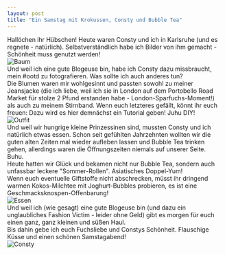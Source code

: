 ```yaml
---
layout: post
title: "Ein Samstag mit Krokussen, Consty und Bubble Tea"
---
```


Hallöchen ihr Hübschen!
Heute waren Consty und ich in Karlsruhe (und es regnete - natürlich). Selbstverständlich habe ich Bilder von ihm gemacht -Schönheit muss genutzt werden!  
![Baum](http://farm4.staticflickr.com/3710/12703025113_9a0fe7d939_c.jpg)  
Und weil ich eine gute Blogeuse bin, habe ich Consty dazu missbraucht, mein #ootd zu fotografieren. Was sollte ich auch anderes tun?  
Die Blumen waren mir wohlgesinnt und passten sowohl zu meiner Jeansjacke (die ich liebe, weil ich sie in London auf dem Portobello Road Market für stolze 2 Pfund erstanden habe - London-Sparfuchs-Moment!) als auch zu meinem Stirnband. Wenn euch letzteres gefällt, könnt ihr euch freuen: Dazu wird es hier demnächst ein Tutorial geben! Juhu DIY!  
![Outfit](http://farm6.staticflickr.com/5503/12703335244_d3513aa0b2_c.jpg)  
Und weil wir hungrige kleine Prinzessinen sind, mussten Consty und ich natürlich etwas essen. Schon seit gefühlten Jahrzehnten wollten wir die guten alten Zeiten mal wieder aufleben lassen und Bubble Tea trinken gehen, allerdings waren die Öffnungszeiten niemals auf unserer Seite. Buhu.  
Heute hatten wir Glück und bekamen nicht nur Bubble Tea, sondern auch unfassbar leckere "Sommer-Rollen". Asiatisches Doppel-Yum!  
Wenn euch eventuelle Giftstoffe nicht abschrecken, müsst ihr dringend warmen Kokos-Milchtee mit Joghurt-Bubbles probieren, es ist eine Geschmacksknospen-Offenbarung!  
![Essen](http://farm3.staticflickr.com/2842/12703334814_5503c5e179_c.jpg)  
Und weil ich (wie gesagt) eine gute Blogeuse bin (und dazu ein unglaubliches Fashion Victim - leider ohne Geld) gibt es morgen für euch einen ganz, ganz kleinen und süßen Haul.  
Bis dahin gebe ich euch Fuchsliebe und Constys Schönheit. Flauschige Küsse und einen schönen Samstagabend!  
![Consty](http://farm8.staticflickr.com/7378/12703025683_9ca4ff9ac5_c.jpg)  
